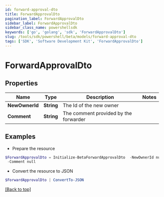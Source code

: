 ```yaml
---
id: forward-approval-dto
title: ForwardApprovalDto
pagination_label: ForwardApprovalDto
sidebar_label: ForwardApprovalDto
sidebar_class_name: powershellsdk
keywords: ['go', 'golang', 'sdk', 'ForwardApprovalDto'] 
slug: /tools/sdk/powershell/beta/models/forward-approval-dto
tags: ['SDK', 'Software Development Kit', 'ForwardApprovalDto']
---
```



# ForwardApprovalDto

## Properties

Name | Type | Description | Notes
------------ | ------------- | ------------- | -------------
**NewOwnerId** |  **String** | The Id of the new owner | 
**Comment** |  **String** | The comment provided by the forwarder | 

## Examples

- Prepare the resource
```powershell
$ForwardApprovalDto = Initialize-BetaForwardApprovalDto  -NewOwnerId null `
 -Comment null
```

- Convert the resource to JSON
```powershell
$ForwardApprovalDto | ConvertTo-JSON
```


[[Back to top]](#) 

